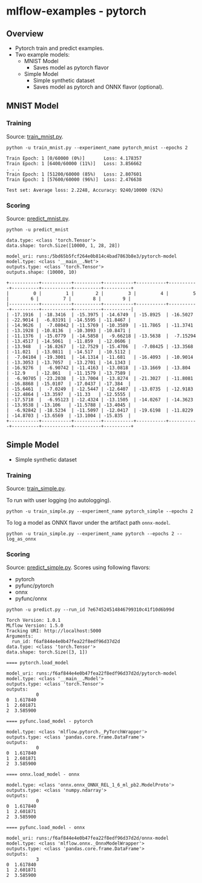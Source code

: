 # mlflow-examples - pytorch

## Overview
* Pytorch train and predict examples.
* Two example models:
  * MNIST Model
    * Saves model as pytorch flavor
  * Simple Model
    * Simple synthetic dataset
    * Saves model as pytorch and ONNX flavor (optional).

##  MNIST Model

### Training

Source: [train_mnist.py](train_mnist.py).

```
python -u train_mnist.py --experiment_name pytorch_mnist --epochs 2 
```

```
Train Epoch: 1 [0/60000 (0%)]       Loss: 4.178357
Train Epoch: 1 [6400/60000 (11%)]   Loss: 3.856662
. . .
Train Epoch: 1 [51200/60000 (85%)   Loss: 2.807601
Train Epoch: 1 [57600/60000 (96%)]  Loss: 2.476638

Test set: Average loss: 2.2248, Accuracy: 9240/10000 (92%)
```
		

### Scoring

Source: [predict_mnist.py](predict_mnist.py).

```
python -u predict_mnist 
```

```
data.type: <class 'torch.Tensor'>
data.shape: torch.Size([10000, 1, 28, 28])

model_uri: runs:/5bd65b5fcf264e0b814c4bad7863b8e3/pytorch-model
model.type: <class '__main__.Net'>
outputs.type: <class 'torch.Tensor'>
outputs.shape: (10000, 10)

+-----------+-----------+----------+-----------+-----------+-----------+----------+-----------+----------+----------+
|         0 |         1 |        2 |         3 |         4 |         5 |        6 |         7 |        8 |        9 |
|-----------+-----------+----------+-----------+-----------+-----------+----------+-----------+----------+----------|
| -17.1916  | -18.3416  | -15.3975 | -14.6749  | -15.8925  | -16.5027  | -22.9014 |  -6.83191 | -14.5595 | -11.8467 |
| -14.9626  |  -7.08042 | -11.5769 | -10.3589  | -11.7865  | -11.3741  | -13.1928 | -10.8136  | -10.3093 | -10.8471 |
| -11.1376  | -15.0779  | -14.5858 |  -9.66218 | -13.5638  |  -7.15294 | -13.4517 | -14.5061  | -11.859  | -12.0606 |
| -13.948   | -16.8267  | -12.7529 | -15.4706  |  -7.08425 | -13.3568  | -11.021  | -13.0811  | -14.517  | -10.5112 |
|  -7.04104 | -19.3001  | -14.1314 | -11.681   | -16.4093  | -10.9014  | -13.3053 | -13.7057  | -13.2701 | -14.1343 |
| -16.9276  |  -6.90742 | -11.4163 | -13.0818  | -13.1669  | -13.804   | -12.9    | -12.861   | -11.1579 | -13.7589 |
|  -6.90705 | -23.2038  | -13.7004 | -13.8274  | -21.3027  | -11.8081  | -16.8868 | -15.0107  | -17.0437 | -17.384  |
| -15.6461  |  -7.0249  | -12.5447 | -12.6407  | -13.0735  | -12.9183  | -12.4864 | -13.3597  | -11.33   | -12.5555 |
| -17.5718  |  -6.95123 | -12.4324 | -13.1505  | -14.0267  | -14.3623  | -13.9538 | -13.106   | -11.5788 | -13.4045 |
|  -6.92842 | -18.5234  | -11.5097 | -12.0417  | -19.6198  | -11.8229  | -14.8703 | -13.6569  | -13.1004 | -15.835  |
+-----------+-----------+----------+-----------+-----------+-----------+----------+-----------+----------+----------+
```


##  Simple Model

* Simple synthetic dataset

### Training

Source: [train_simple.py](train_simple.py).

To run with user logging (no autologging).
```
python -u train_simple.py --experiment_name pytorch_simple --epochs 2 
```

To log a model as ONNX flavor under the artifact path `onnx-model`.
```
python -u train_simple.py --experiment_name pytorch --epochs 2 --log_as_onnx
```

### Scoring

Source: [predict_simple.py](predict_simple.py).
Scores using following flavors:
* pytorch
* pyfunc/pytorch
* onnx
* pyfunc/onnx

```
python -u predict.py --run_id 7e674524514846799310c41f10d6b99d
```

```
Torch Version: 1.0.1
MLflow Version: 1.5.0
Tracking URI: http://localhost:5000
Arguments:
  run_id: f6af844e4e0b47fea22f8edf96d37d2d
data.type: <class 'torch.Tensor'>
data.shape: torch.Size([3, 1])

==== pytorch.load_model

model_uri: runs:/f6af844e4e0b47fea22f8edf96d37d2d/pytorch-model
model.type: <class '__main__.Model'>
outputs.type: <class 'torch.Tensor'>
outputs:
           0
0  1.617840
1  2.601871
2  3.585900

==== pyfunc.load_model - pytorch

model.type: <class 'mlflow.pytorch._PyTorchWrapper'>
outputs.type: <class 'pandas.core.frame.DataFrame'>
outputs:
           0
0  1.617840
1  2.601871
2  3.585900

==== onnx.load_model - onnx

model.type: <class 'onnx.onnx_ONNX_REL_1_6_ml_pb2.ModelProto'>
outputs.type: <class 'numpy.ndarray'>
outputs:
           0
0  1.617840
1  2.601871
2  3.585900

==== pyfunc.load_model - onnx

model_uri: runs:/f6af844e4e0b47fea22f8edf96d37d2d/onnx-model
model.type: <class 'mlflow.onnx._OnnxModelWrapper'>
outputs.type: <class 'pandas.core.frame.DataFrame'>
outputs:
           3
0  1.617840
1  2.601871
2  3.585900
```
